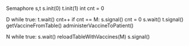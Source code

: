 Semaphore s,t
s.init(0)
t.init(1)
int cnt = 0


D
while true:
    t.wait()
    cnt++
    if cnt == M:
        s.signal()
        cnt = 0
        s.wait()
    t.signal()
    getVaccineFromTable()
    administerVaccineToPatient()

N
while true:
    s.wait()
    reloadTableWithVaccines(M)
    s.signal()